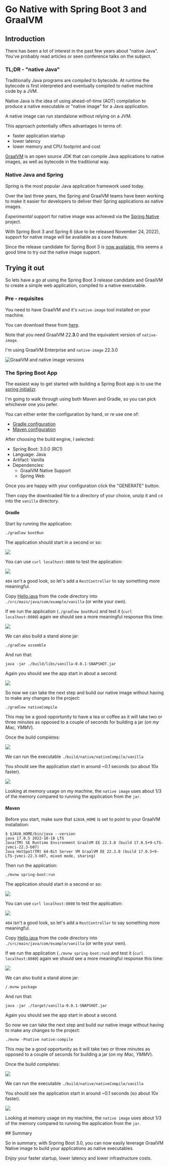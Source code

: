 # Go Native with Spring Boot 3 and GraalVM

## Introduction

There has been a lot of interest in the past few years about "native Java".  You've probably read articles or seen conference talks on the subject.

### TL;DR - "native Java"
Traditionally Java programs are compiled to bytecode.  At runtime the bytecode is first interpreted and eventually compiled to native machine code by a JVM.

Native Java is the idea of using ahead-of-time (AOT) compilation to produce a native executable or "native image" for a Java application.

A native image can run standalone without relying on a JVM.

This approach potentially offers advantages in terms of:
- faster application startup
- lower latency
- lower memory and CPU footprint and cost

[GraalVM](https://www.graalvm.org) is an open source JDK that can compile Java applications to native images, as well as bytecode in the traditional way.

### Native Java and Spring
Spring is the most popular Java application framework used today.

Over the last three years, the Spring and GraalVM teams have been working to make it easier for developers to deliver their Spring applications as native images.

_Experimental_ support for native image was achieved via the [Spring Native](https://docs.spring.io/spring-native/docs/current/reference/htmlsingle/) project.

With Spring Boot 3 and Spring 6 (due to be released November 24, 2022), support for native image will be available as a core feature.

Since the release candidate for Spring Boot 3 is [now available](https://spring.io/blog/2022/10/20/spring-boot-3-0-0-rc1-available-now), this seems a good time to try out the native image support.

## Trying it out
So lets have a go at using the Spring Boot 3 release candidate and GraalVM to create a simple web application, compiled to a native executable.

### Pre - requisites

You need to have GraalVM and it's `native-image` tool installed on your machine.

You can download these from [here](https://www.graalvm.org/downloads/).

Note that you need GraalVM 22.**3**.0 and the equivalent version of `native-image`.

I'm using GraalVM Enterprise and `native-image` 22.3.0

![GraalVM and native image versions](./illustrations/GraalVM_Native_Image.png)

### The Spring Boot App
The easiest way to get started with building a Spring Boot app is to use the [spring initializr](https://start.spring.io/).

I'm going to walk through using both Maven and Gradle, so you can pick whichever one you pefer.

You can either enter the configuration by hand, or re use one of:
- [Gradle configuration](https://start.spring.io/#!type=gradle-project&language=java&platformVersion=3.0.0-RC1&packaging=jar&jvmVersion=17&groupId=com.example&artifactId=vanilla&name=vanilla&description=Demo%20project%20for%20Spring%20Boot&packageName=com.example.vanilla&dependencies=native,web)
- [Maven configuration](https://start.spring.io/#!type=maven-project&language=java&platformVersion=3.0.0-RC1&packaging=jar&jvmVersion=17&groupId=com.example&artifactId=vanilla&name=vanilla&description=Demo%20project%20for%20Spring%20Boot&packageName=com.example.vanilla&dependencies=native,web)

After choosing the build engine, I selected:
- Spring Boot: 3.0.0 (RC1)
- Language: Java
- Artifact: Vanilla
- Dependencies:
  - GraalVM Native Support
  - Spring Web

Once you are happy with your configuration click the "GENERATE" button.

Then copy the downloaded file to a directory of your choice, unzip it and `cd` into the `vanilla` directory.

#### Gradle

Start by running the application:

`./gradlew bootRun`

The application should start in a second or so:

![](./illustrations/gradle/bootrun.png)

You can use `curl localhost:8080` to test the application:

![](./illustrations/gradle/404.png)

`404` isn't a good look, so let's add a `RestController` to say something more meaningful.

Copy [Hello.java](./code/Hello.java) from the code directory into `./src/main/java/com/example/vanilla` (or write your own).

If we run the application (`./gradlew bootRun`) and test it (`curl localhost:8080`) again we should see a more meaningful response this time:

![](./illustrations/gradle/Hello.png)

We can also build a stand alone jar:

`./gradlew assemble`

And run that:

`java -jar ./build/libs/vanilla-0.0.1-SNAPSHOT.jar`

Again you should see the app start in about a second:

![](./illustrations/gradle/from-jar.png)

So now we can take the next step and build our native image without having to make any changes to the project:

`./gradlew nativeCompile`

This may be a good opportunity to have a tea or coffee as it will take two or three minutes as opposed to a couple of seconds for building a jar (_on my Mac, YMMV_).

Once the build completes:

![](./illustrations/gradle/build-complete.png)

We can run the executable `./build/native/nativeCompile/vanilla`

You should see the application start in around ~0.1 seconds (so about 10x faster).

![](./illustrations/gradle/run-native.png)

Looking at memory usage on my machine, the `native image` uses about 1/3 of the memory compared to running the application from the `jar`.

#### Maven

Before you start, make sure that `$JAVA_HOME` is set to point to your GraalVM installation:

```
$ $JAVA_HOME/bin/java --version
java 17.0.5 2022-10-18 LTS
Java(TM) SE Runtime Environment GraalVM EE 22.3.0 (build 17.0.5+9-LTS-jvmci-22.3-b07)
Java HotSpot(TM) 64-Bit Server VM GraalVM EE 22.3.0 (build 17.0.5+9-LTS-jvmci-22.3-b07, mixed mode, sharing)
```

Then run the application:

`./mvnw spring-boot:run`

The application should start in a second or so:

![](./illustrations/maven/spring-boot-run.png)

You can use `curl localhost:8080` to test the application:

![](./illustrations/maven/404.png)

`404` isn't a good look, so let's add a `RestController` to say something more meaningful.

Copy [Hello.java](./code/Hello.java) from the code directory into `./src/main/java/com/example/vanilla` (or write your own).

If we run the application (`./mvnw spring-boot:run`) and test it (`curl localhost:8080`) again we should see a more meaningful response this time:

![](./illustrations/maven/Hello.png)

We can also build a stand alone jar:

`/.mvnw package`

And run that:

`java -jar ./target/vanilla-0.0.1-SNAPSHOT.jar`

Again you should see the app start in about a second.

So now we can take the next step and build our native image without having to make any changes to the project:

`./mvnw -Pnative native:compile`

This may be a good opportunity as it will take two or three minutes as opposed to a couple of seconds for building a jar (_on my Mac, YMMV_).

Once the build completes:

![](./illustrations/maven/native-build.png)

We can run the executable `./build/native/nativeCompile/vanilla`

You should see the application start in around ~0.1 seconds (so about 10x faster).

![](./illustrations/maven/native-run.png)

Looking at memory usage on my machine, the `native image` uses about 1/3 of the memory compared to running the application from the `jar`.

## Summary

So in summary, with Srpring Boot 3.0, you can now easily leverage GraalVM Native image to build your applications as native executables.

Enjoy your faster startup, lower latency and lower infrastructure costs.
